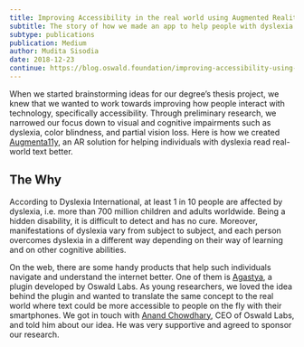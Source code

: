 ```yaml
---
title: Improving Accessibility in the real world using Augmented Reality
subtitle: The story of how we made an app to help people with dyslexia
subtype: publications
publication: Medium
author: Mudita Sisodia
date: 2018-12-23
continue: https://blog.oswald.foundation/improving-accessibility-using-augmented-reality-augmenta11y-f3937e08995f
---
```


When we started brainstorming ideas for our degree’s thesis project, we knew that we wanted to work towards improving how people interact with technology, specifically accessibility. Through preliminary research, we narrowed our focus down to visual and cognitive impairments such as dyslexia, color blindness, and partial vision loss. Here is how we created [Augmenta11y](/platform/shravan/apps/augmenta11y/), an AR solution for helping individuals with dyslexia read real-world text better.

## The Why

According to Dyslexia International, at least 1 in 10 people are affected by dyslexia, i.e. more than 700 million children and adults worldwide. Being a hidden disability, it is difficult to detect and has no cure. Moreover, manifestations of dyslexia vary from subject to subject, and each person overcomes dyslexia in a different way depending on their way of learning and on other cognitive abilities.

On the web, there are some handy products that help such individuals navigate and understand the internet better. One of them is [Agastya](/platform/agastya/), a plugin developed by Oswald Labs. As young researchers, we loved the idea behind the plugin and wanted to translate the same concept to the real world where text could be more accessible to people on the fly with their smartphones. We got in touch with [Anand Chowdhary](/team/anand/), CEO of Oswald Labs, and told him about our idea. He was very supportive and agreed to sponsor our research.